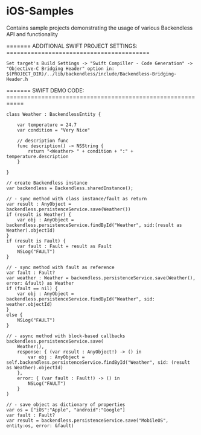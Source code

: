 iOS-Samples
===========

Contains sample projects demonstrating the usage of various Backendless API and functionality

======= ADDITIONAL SWIFT PROJECT SETTINGS: =========================================

    Set target's Build Settings -> "Swift Compiller - Code Generation" -> "Objective-C Bridging Header" option in:
    $(PROJECT_DIR)/../lib/backendless/include/Backendless-Bridging-Header.h

======= SWIFT DEMO CODE: ===========================================================

    class Weather : BackendlessEntity {
    
        var temperature = 24.7
        var condition = "Very Nice"
    
        // description func
        func description() -> NSString {
            return "<Weather> " + condition + ":" + temperature.description
        }
    
    }
        
    // create Backendless instance
    var backendless = Backendless.sharedInstance();

    // - sync method with class instance/fault as return
    var result : AnyObject = backendless.persistenceService.save(Weather())
    if (result is Weather) {
        var obj : AnyObject = backendless.persistenceService.findById("Weather", sid:(result as Weather).objectId)
    }
    if (result is Fault) {
        var fault : Fault = result as Fault
        NSLog("FAULT")
    }

    // - sync method with fault as reference
    var fault : Fault?
    var weather : Weather = backendless.persistenceService.save(Weather(), error: &fault) as Weather
    if (fault == nil) {
        var obj : AnyObject = backendless.persistenceService.findById("Weather", sid: weather.objectId)
    }
    else {
        NSLog("FAULT")
    }

    // - async method with block-based callbacks
    backendless.persistenceService.save(
        Weather(),
        response: { (var result : AnyObject!) -> () in
            var obj : AnyObject = self.backendless.persistenceService.findById("Weather", sid: (result as Weather).objectId)
        },
        error: { (var fault : Fault!) -> () in
            NSLog("FAULT")
        }
    )

    // - save object as dictionary of properties
    var os = ["iOS":"Apple", "android":"Google"]
    var fault : Fault?
    var result = backendless.persistenceService.save("MobileOS", entity:os, error: &fault)

